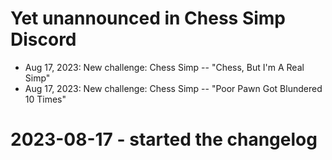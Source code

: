 # Yet unannounced in Chess Simp Discord

* Aug 17, 2023: New challenge: Chess Simp -- "Chess, But I'm A Real Simp"
* Aug 17, 2023: New challenge: Chess Simp -- "Poor Pawn Got Blundered 10 Times"

# 2023-08-17 - started the changelog